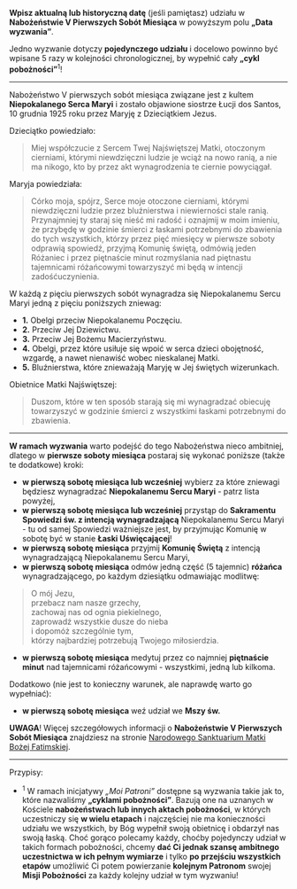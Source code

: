 **Wpisz aktualną lub historyczną datę** (jeśli pamiętasz) udziału w **Nabożeństwie V Pierwszych Sobót Miesiąca** w powyższym polu **„Data wyzwania”**.

Jedno wyzwanie dotyczy **pojedynczego udziału** i docelowo powinno być wpisane 5 razy w kolejności chronologicznej, by wypełnić cały **„cykl pobożności”**<sup>1</sup>!

---
Nabożeństwo V pierwszych sobót miesiąca związane jest z kultem **Niepokalanego Serca Maryi** i zostało objawione siostrze Łucji dos Santos, 10 grudnia 1925 roku przez Maryję z Dzieciątkiem Jezus.

Dzieciątko powiedziało:
> Miej współczucie z Sercem Twej Najświętszej Matki, otoczonym cierniami, którymi niewdzięczni ludzie je wciąż na nowo ranią, a nie ma nikogo, kto by przez akt wynagrodzenia te ciernie powyciągał.

Maryja powiedziała:
> Córko moja, spójrz, Serce moje otoczone cierniami, którymi niewdzięczni ludzie przez bluźnierstwa i niewierności stale ranią. Przynajmniej ty staraj się nieść mi radość i oznajmij w moim imieniu, że przybędę w godzinie śmierci z łaskami potrzebnymi do zbawienia do tych wszystkich, którzy przez pięć miesięcy w pierwsze soboty odprawią spowiedź, przyjmą Komunię świętą, odmówią jeden Różaniec i przez piętnaście minut rozmyślania nad piętnastu tajemnicami różańcowymi towarzyszyć mi będą w intencji zadośćuczynienia.

W każdą z pięciu pierwszych sobót wynagradza się Niepokalanemu Sercu Maryi jedną z pięciu poniższych zniewag:
- **1.** Obelgi przeciw Niepokalanemu Poczęciu.
- **2.** Przeciw Jej Dziewictwu.
- **3.** Przeciw Jej Bożemu Macierzyństwu.
- **4.** Obelgi, przez które usiłuje się wpoić w serca dzieci obojętność, wzgardę, a nawet nienawiść wobec nieskalanej Matki.
- **5.** Bluźnierstwa, które znieważają Maryję w Jej świętych wizerunkach.

Obietnice Matki Najświętszej:
> Duszom, które w ten sposób starają się mi wynagradzać obiecuję towarzyszyć w godzinie śmierci z wszystkimi łaskami potrzebnymi do zbawienia.

---
**W ramach wyzwania** warto podejść do tego Nabożeństwa nieco ambitniej, dlatego w **pierwsze soboty miesiąca** postaraj się wykonać poniższe (także te dodatkowe) kroki:
- **w pierwszą sobotę miesiąca lub wcześniej** wybierz za które zniewagi będziesz wynagradzać **Niepokalanemu Sercu Maryi** - patrz lista powyżej,
- **w pierwszą sobotę miesiąca lub wcześniej** przystąp do **Sakramentu Spowiedzi św. z intencją wynagradzającą** Niepokalanemu Sercu Maryi - tu od samej Spowiedzi ważniejsze jest, by przyjmując Komunię w sobotę być w stanie **Łaski Uświęcającej**!
- **w pierwszą sobotę miesiąca** przyjmij **Komunię Świętą** z intencją wynagradzającą Niepokalanemu Sercu Maryi,
- **w pierwszą sobotę miesiąca** odmów jedną część (5 tajemnic) **różańca** wynagradzającego, po każdym dziesiątku odmawiając modlitwę:

> O mój Jezu,  
> przebacz nam nasze grzechy,  
> zachowaj nas od ognia piekielnego,  
> zaprowadź wszystkie dusze do nieba  
> i dopomóż szczególnie tym,  
> którzy najbardziej potrzebują Twojego miłosierdzia.
- **w pierwszą sobotę miesiąca** medytuj przez co najmniej **piętnaście minut** nad tajemnicami różańcowymi - wszystkimi, jedną lub kilkoma.

Dodatkowo (nie jest to konieczny warunek, ale naprawdę warto go wypełniać):
- **w pierwszą sobotę miesiąca** weź udział we **Mszy św.**

**UWAGA**! Więcej szczegółowych informacji o **Nabożeństwie V Pierwszych Sobót Miesiąca** znajdziesz na stronie <a target="_blank" href="https://smbf.pl/fatima/nabozenstwa-pierwszych-pieciu-sobot-miesiaca">Narodowego Sanktuarium Matki Bożej Fatimskiej</a>.

---
Przypisy:

- <sup>1</sup> W ramach inicjatywy _„Moi Patroni”_ dostępne są wyzwania takie jak to, które nazwaliśmy **„cyklami pobożności”**. Bazują one na uznanych w Kościele **nabożeństwach lub innych aktach pobożności**, w których uczestniczy się **w wielu etapach** i najczęściej nie ma konieczności udziału we wszystkich, by Bóg wypełnił swoją obietnicę i obdarzył nas swoją łaską. Choć gorąco polecamy każdy, choćby pojedynczy udział w takich formach pobożności, chcemy **dać Ci jednak szansę ambitnego uczestnictwa w ich pełnym wymiarze** i tylko **po przejściu wszystkich etapów** umożliwić Ci potem powierzanie **kolejnym Patronom** swojej **Misji Pobożności** za każdy kolejny udział w tym wyzwaniu!
